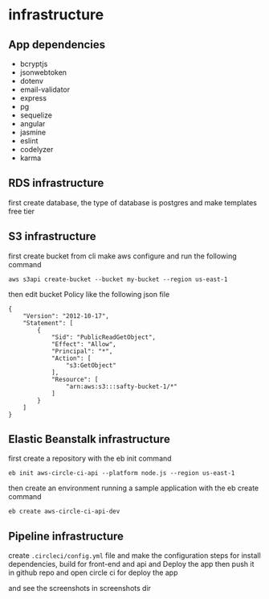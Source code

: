 # infrastructure

## App dependencies

- bcryptjs
- jsonwebtoken
- dotenv
- email-validator
- express
- pg
- sequelize
- angular
- jasmine
- eslint
- codelyzer
- karma

## RDS infrastructure

first create database,
the type of database is postgres
and make templates free tier

## S3 infrastructure

first create bucket from cli
make aws configure and run the following command

```
aws s3api create-bucket --bucket my-bucket --region us-east-1
```

then edit bucket Policy like the following json file

```
{
    "Version": "2012-10-17",
    "Statement": [
        {
            "Sid": "PublicReadGetObject",
            "Effect": "Allow",
            "Principal": "*",
            "Action": [
                "s3:GetObject"
            ],
            "Resource": [
                "arn:aws:s3:::safty-bucket-1/*"
            ]
        }
    ]
}
```

## Elastic Beanstalk infrastructure

first create a repository with the eb init command

```
eb init aws-circle-ci-api --platform node.js --region us-east-1
```

then create an environment running a sample application with the eb create command

```
eb create aws-circle-ci-api-dev
```

## Pipeline infrastructure

create `.circleci/config.yml` file
and make the configuration steps for install dependencies, build for front-end and api and Deploy the app
then push it in github repo and open circle ci for deploy the app

and see the screenshots in screenshots dir
